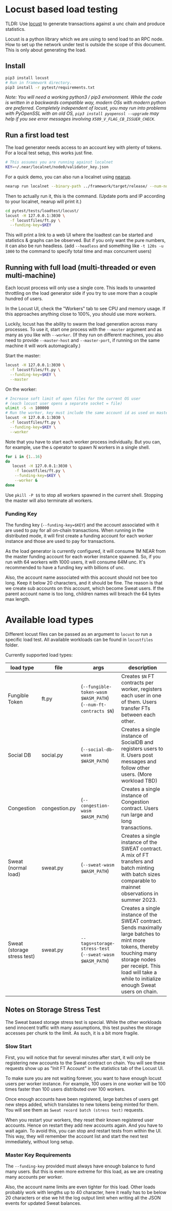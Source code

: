 # Locust based load testing

TLDR: Use [locust](https://locust.io/) to generate transactions against a unc chain and produce statistics.

Locust is a python library which we are using to send load to an RPC node. How
to set up the network under test is outside the scope of this document. This is
only about generating the load.

## Install
```sh
pip3 install locust
# Run in framework directory.
pip3 install -r pytest/requirements.txt
```

*Note: You will need a working python3 / pip3 environment. While the code is
written in a backwards compatible way, modern OSs with modern python are
preferred. Completely independent of locust, you may run into problems with
PyOpenSSL with an old OS, `pip3 install pyopenssl --upgrade` may help if you see
error messages involving `X509_V_FLAG_CB_ISSUER_CHECK`.*

## Run a first load test

The load generator needs access to an account key with plenty of tokens.
For a local test setup, this works just fine.
```sh
# This assumes you are running against localnet
KEY=~/.near/localnet/node0/validator_key.json
```

For a quick demo, you can also run a localnet using [nearup](https://github.com/near/nearup).
```sh
nearup run localnet --binary-path ../framework/target/release/ --num-nodes 4 --num-shards 4 --override
```

Then to actually run it, this is the command. (Update ports and IP according to your localnet, nearup will print it.)
```sh
cd pytest/tests/loadtest/locust/
locust -H 127.0.0.1:3030 \
  -f locustfiles/ft.py \
  --funding-key=$KEY
```

This will print a link to a web UI where the loadtest can be started and statistics & graphs can be observed.
But if you only want the pure numbers, it can also be run headless.
(add `--headless` and something like `-t 120s -u 1000` to the command to specify total time and max concurrent users)

## Running with full load (multi-threaded or even multi-machine)

Each locust process will only use a single core. This leads to unwanted
throttling on the load generator side if you try to use more than a couple
hundred of users.

In the Locust UI, check the "Workers" tab to see CPU and memory usage. If this
approaches anything close to 100%, you should use more workers.

Luckily, locust has the ability to swarm the load generation across many processes.
To use it, start one process with the `--master` argument and as many as you
like with `--worker`. (If they run on different machines, you also need to
provide `--master-host` and `--master-port`, if running on the same machine it
will work automagically.)

Start the master:

```sh
locust -H 127.0.0.1:3030 \
  -f locustfiles/ft.py \
  --funding-key=$KEY \
  --master
```

On the worker:

```sh
# Increase soft limit of open files for the current OS user
# (each locust user opens a separate socket = file)
ulimit -S -n 100000
# Run the worker, key must include the same account id as used on master
locust -H 127.0.0.1:3030 \
  -f locustfiles/ft.py \
  --funding-key=$KEY \
  --worker
```

Note that you have to start each worker process individually. But you can, for
example, use the `&` operator to spawn N workers in a single shell.

```sh
for i in {1..16}
do
   locust -H 127.0.0.1:3030 \
    -f locustfiles/ft.py \
    --funding-key=$KEY \
    --worker &
done
```

Use `pkill -P $$` to stop all workers spawned in the current shell.
Stopping the master will also terminate all workers.

### Funding Key

The funding key (`--funding-key=$KEY`) and the account associated with it are
used to pay for all on-chain transactions. When running in the distributed mode,
it will first create a funding account for each worker instance and those are
used to pay for transactions.

As the load generator is currently configured, it will consume 1M NEAR from the
master funding account for each worker instance spawned. So, if you run with 64
workers with 1000 users, it will consume 64M unc. It's recommended to have a
funding key with billions of unc.

Also, the account name associated with this account should not bee too long.
Keep it below 20 characters, and it should be fine. The reason is that we create
sub accounts on this account, which become Sweat users. If the parent account
name is too long, children names will breach the 64 bytes max length.

# Available load types

Different locust files can be passed as an argument to `locust` to run a specific load test.
All available workloads can be found in `locustfiles` folder.

Currently supported load types:

| load type | file | args | description |
|---|---|---|---|
| Fungible Token | ft.py | (`--fungible-token-wasm $WASM_PATH`) <br> (`--num-ft-contracts $N`) |  Creates `$N` FT contracts per worker, registers each user in one of them. Users transfer FTs between each other. |
| Social DB  | social.py | (`--social-db-wasm $WASM_PATH`) | Creates a single instance of SocialDB and registers users to it. Users post messages and follow other users. (More workload TBD) |
| Congestion | congestion.py | (`--congestion-wasm $WASM_PATH`) | Creates a single instance of Congestion contract. Users run large and long transactions. |
| Sweat (normal load) | sweat.py | (`--sweat-wasm $WASM_PATH`) | Creates a single instance of the SWEAT contract. A mix of FT transfers and batch minting with batch sizes comparable to mainnet observations in summer 2023. |
| Sweat (storage stress test) | sweat.py | `--tags=storage-stress-test` <br> (`--sweat-wasm $WASM_PATH`) | Creates a single instance of the SWEAT contract. Sends maximally large batches to mint more tokens, thereby touching many storage nodes per receipt. This load will take a while to initialize enough Sweat users on chain. |

## Notes on Storage Stress Test

The Sweat based storage stress test is special. While the other workloads send
innocent traffic with many assumptions, this test pushes the storage accesses
per chunk to the limit. As such, it is a bit more fragile.

### Slow Start

First, you will notice that for several minutes after start, it will only be
registering new accounts to the Sweat contract on chain. You will see these
requests show up as "Init FT Account" in the statistics tab of the Locust UI.

To make sure you are not waiting forever, you want to have enough locust users
per worker instance. For example, 100 users in one worker will be 100 times
faster than 100 users distributed over 100 workers.

Once enough accounts have been registered, large batches of users get new steps
added, which translates to new tokens being minted for them. You will see them
as `Sweat record batch (stress test)` requests.

When you restart your workers, they reset their known registered user accounts.
Hence on restart they add new accounts again. And you have to wait again. To
avoid this, you can stop and restart tests from within the UI. This way, they
will remember the account list and start the next test immediately, without long
setup.


### Master Key Requirements

The `--funding-key` provided must always have enough balance to fund many users.
But this is even more extreme for this load, as we are creating many accounts
per worker.

Also, the account name limits are even tighter for this load. Other loads
probably work with lengths up to 40 character, here it really has to be below 20
characters or else we hit the log output limit when writing all the JSON events
for updated Sweat balances.
